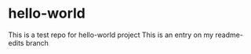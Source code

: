 # hello-world
This is a test repo for hello-world project
This is an entry on my readme-edits branch 
